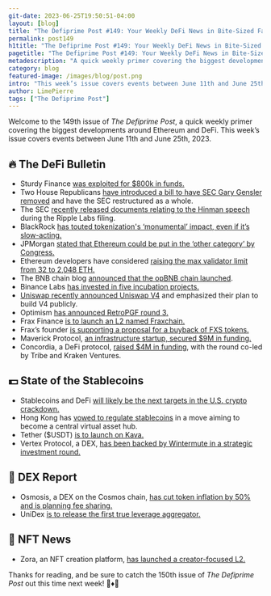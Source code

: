 ```yaml
---
git-date: 2023-06-25T19:50:51-04:00
layout: [blog]
title: "The Defiprime Post #149: Your Weekly DeFi News in Bite-Sized Fashion"
permalink: post149
h1title: "The Defiprime Post #149: Your Weekly DeFi News in Bite-Sized Fashion"
pagetitle: "The Defiprime Post #149: Your Weekly DeFi News in Bite-Sized Fashion"
metadescription: "A quick weekly primer covering the biggest developments around Ethereum and DeFi. This week’s issue covers events between June 11th and June 25th, 2023"
category: blog
featured-image: /images/blog/post.png
intro: "This week’s issue covers events between June 11th and June 25th, 2023"
author: LimePierre
tags: ["The Defiprime Post"]
---
```


Welcome to the 149th issue of _The Defiprime Post_, a quick weekly primer covering the biggest developments around Ethereum and DeFi. This week’s issue covers events between June 11th and June 25th, 2023.


## 🔥 The DeFi Bulletin

* Sturdy Finance [was exploited for $800k in funds.](https://www.theblock.co/post/234102/lending-protocol-sturdy-finance-drained-of-800000-in-security-attack)
* Two House Republicans [have introduced a bill to have SEC Gary Gensler removed](https://www.foxnews.com/politics/house-republicans-introduce-bill-remove-sec-chair-gary-gensler?s=35) and have the SEC restructured as a whole.
* The SEC [recently released documents relating to the Hinman speech](https://www.theblock.co/post/234408/sec-comments-on-hinman-speech-released-in-ripple-labs-filing?utm_source=news.xml&utm_medium=social) during the Ripple Labs filing.
* BlackRock [has touted tokenization's ‘monumental’ impact, even if it’s slow-acting.](https://www.theblock.co/post/236073/tokenization-will-be-monumental-in-shaping-our-ecosystem-blackrock?utm_source=twitter&utm_medium=social&s=35)
* JPMorgan [stated that Ethereum could be put in the ‘other category’ by Congress.](https://www.theblock.co/post/235092/jpmorgan-ethereum-eth-other-category)
* Ethereum developers have considered [raising the max validator limit from 32 to 2,048 ETH.](https://www.theblock.co/post/235386/ethereum-developers-consider-raising-validator-limit-from-32-to-2048-eth)
* The BNB chain blog [announced that the opBNB chain launched](https://www.bnbchain.org/en/blog/introducing-opbnb-unleashing-a-new-era-of-scalability/).
* Binance Labs [has invested in five incubation projects.](https://www.binance.com/en/blog/ecosystem/binance-labs-invests-in-five-incubation-projects-5751405877539570607)
* [Uniswap recently announced Uniswap V4](https://blog.uniswap.org/uniswap-v4) and emphasized their plan to build V4 publicly.
* Optimism [has announced RetroPGF round 3.](https://optimism.mirror.xyz/oVnEz7LrfeOTC7H6xCXb5dMZ8Rc4dSkD2KfgG5W9cCw?test=1)
* Frax Finance [is to launch an L2 named Fraxchain.](https://www.theblock.co/post/235110/frax-finance-to-launch-ethereum-layer-2-named-fraxchain)
* Frax’s founder [is supporting a proposal for a buyback of 	FXS tokens.](https://www.theblock.co/post/235340/frax-founder-supports-proposal-for-aggressive-fxs-token-buybacks)
* Maverick Protocol, [an infrastructure startup, secured $9M in funding.](https://www.theblock.co/post/234187/defi-maverick-protocol-raise)
* Concordia, a DeFi protocol, [raised $4M in funding](https://www.coindesk.com/business/2023/06/16/defi-credit-protocol-concordia-raises-4m-in-round-led-by-tribe-kraken/), with the round co-led by Tribe and Kraken Ventures.


## 💵 State of the Stablecoins

* Stablecoins and DeFi [will likely be the next targets in the U.S. crypto crackdown.](https://www.coindesk.com/policy/2023/06/21/stablecoins-defi-likely-to-be-secs-next-targets-in-us-crypto-crackdown-berenberg/)
* Hong Kong has [vowed to regulate stablecoins](https://www.scmp.com/tech/policy/article/3224783/hong-kong-vows-regulate-stablecoins-explore-rules-virtual-asset-derivatives-protect-investors) in a move aiming to become a central virtual asset hub.
* Tether ($USDT) [is to launch on Kava.](https://tether.to/en/tether-token-usdt-to-launch-on-kava/)
* Vertex Protocol, a DEX, [has been backed by Wintermute in a strategic investment round.](https://www.coindesk.com/business/2023/06/22/wintermute-backs-dex-vertex-protocol-in-strategic-investment/)


## 💱 DEX Report

* Osmosis, a DEX on the Cosmos chain, [has cut token inflation by 50% and is planning fee sharing.](https://www.theblock.co/post/235529/cosmos-dex-osmosis-tokenomics)
* UniDex [is to release the first true leverage aggregator.](https://mirror.xyz/unidexexchange.eth/VtEcdaL_juUnRGQXz43G3p2q_j-RiNBahaH9WqJmhfE)


## 💎 NFT News

* Zora, an NFT creation platform, [has launched a creator-focused L2.](https://www.coindesk.com/web3/2023/06/21/nft-creation-platform-zora-launches-creator-focused-layer-2/)

Thanks for reading, and be sure to catch the 150th issue of _The Defiprime Post_ out this time next week! 👋♦️👋